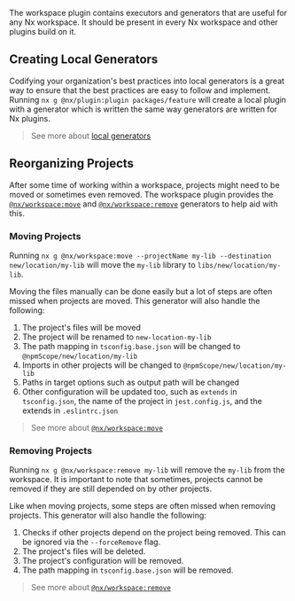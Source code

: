 The workspace plugin contains executors and generators that are useful for any Nx workspace. It should be present in every Nx workspace and other plugins build on it.

## Creating Local Generators

Codifying your organization's best practices into local generators is a great way to ensure that the best practices are easy to follow and implement. Running `nx g @nx/plugin:plugin packages/feature` will create a local plugin with a generator which is written the same way generators are written for Nx plugins.

> See more about [local generators](/extending-nx/recipes/local-generators)

## Reorganizing Projects

After some time of working within a workspace, projects might need to be moved or sometimes even removed.
The workspace plugin provides the [`@nx/workspace:move`](/nx-api/workspace/generators/move) and [`@nx/workspace:remove`](/nx-api/workspace/generators/remove) generators to help aid with this.

### Moving Projects

Running `nx g @nx/workspace:move --projectName my-lib --destination new/location/my-lib` will move the `my-lib` library to `libs/new/location/my-lib`.

Moving the files manually can be done easily but a lot of steps are often missed when projects are moved. This generator will also handle the following:

1. The project's files will be moved
2. The project will be renamed to `new-location-my-lib`
3. The path mapping in `tsconfig.base.json` will be changed to `@npmScope/new/location/my-lib`
4. Imports in other projects will be changed to `@npmScope/new/location/my-lib`
5. Paths in target options such as output path will be changed
6. Other configuration will be updated too, such as `extends` in `tsconfig.json`, the name of the project in `jest.config.js`, and the extends in `.eslintrc.json`

> See more about [`@nx/workspace:move`](/nx-api/workspace/generators/move)

### Removing Projects

Running `nx g @nx/workspace:remove my-lib` will remove the `my-lib` from the workspace. It is important to note that sometimes, projects cannot be removed if they are still depended on by other projects.

Like when moving projects, some steps are often missed when removing projects. This generator will also handle the following:

1. Checks if other projects depend on the project being removed. This can be ignored via the `--forceRemove` flag.
2. The project's files will be deleted.
3. The project's configuration will be removed.
4. The path mapping in `tsconfig.base.json` will be removed.

> See more about [`@nx/workspace:remove`](/nx-api/workspace/generators/remove)
